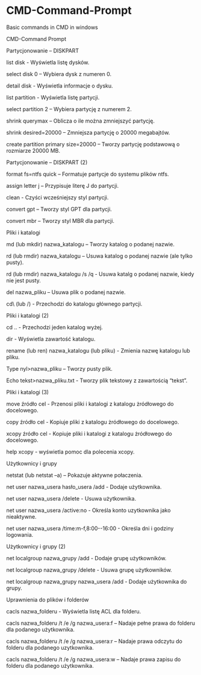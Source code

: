 # CMD-Command-Prompt
Basic commands in CMD in windows

CMD-Command Prompt 

Partycjonowanie – DISKPART 

list disk - Wyświetla listę dysków. 

select disk 0 – Wybiera dysk z numeren 0. 

detail disk - Wyświetla informacje o dysku. 

list partition - Wyświetla listę partycji. 

select partition 2 – Wybiera partycję z numerem 2. 

shrink querymax – Oblicza o ile można zmniejszyć partycję. 

shrink desired=20000 – Zmniejsza partycję o 20000 megabajtów. 

create partition primary size=20000 – Tworzy partycję podstawową o rozmiarze 20000 MB. 

Partycjonowanie – DISKPART (2) 

format fs=ntfs quick – Formatuje partycje do systemu plików ntfs. 

assign letter j – Przypisuje literę J do partycji. 

clean - Czyści wcześniejszy styl partycji. 

convert gpt – Tworzy styl GPT dla partycji. 

convert mbr – Tworzy styl MBR dla partycji. 

Pliki i katalogi 

md (lub mkdir) nazwa_katalogu – Tworzy katalog o podanej nazwie. 

rd (lub rmdir) nazwa_katalogu – Usuwa katalog o podanej nazwie (ale tylko pusty). 

rd (lub rmdir) nazwa_katalogu /s /q - Usuwa katalg o podanej nazwie, kiedy nie jest pusty. 

del nazwa_pliku – Usuwa plik o podanej nazwie. 

cd\ (lub /) - Przechodzi do katalogu głównego partycji. 

Pliki i katalogi (2) 

cd .. - Przechodzi jeden katalog wyżej. 

dir - Wyświetla zawartość katalogu. 

rename (lub ren) nazwa_katalogu (lub pliku) - Zmienia nazwę katalogu lub pliku. 

Type nyl>nazwa_pliku – Tworzy pusty plik. 

Echo tekst>nazwa_pliku.txt - Tworzy plik tekstowy z zawartością “tekst”. 

Pliki i katalogi (3) 

move źródło  cel  - Przenosi pliki i katalogi z katalogu żródłowego do docelowego. 

copy źródło  cel  - Kopiuje pliki z katalogu żródłowego do docelowego. 

xcopy źródło  cel  - Kopiuje pliki i katalogi z katalogu żródłowego do docelowego. 

help xcopy - wyświetla pomoc dla polecenia xcopy. 

Użytkownicy i grupy 

netstat (lub netstat –a)  – Pokazuje aktywne połaczenia. 

net user nazwa_usera hasło_usera /add - Dodaje użytkownika. 

net user nazwa_usera /delete - Usuwa użytkownika. 

net user nazwa_usera /active:no - Określa konto uzytkownika jako nieaktywne. 

net user nazwa_usera /time:m-f,8:00--16:00 - Określa dni i godziny logowania. 

Użytkownicy i grupy (2) 

net localgroup nazwa_grupy /add - Dodaje grupę użytkowników. 

net localgroup nazwa_grupy /delete - Usuwa grupę użytkowników. 

net localgroup nazwa_grupy nazwa_usera /add - Dodaje użytkownika do grupy. 

Uprawnienia do plików i folderów 

cacls nazwa_folderu - Wyświetla listę ACL dla folderu. 

cacls nazwa_folderu /t /e /g nazwa_usera:f – Nadaje pełne prawa do folderu dla podanego użytkownika. 

cacls nazwa_folderu /t /e /g nazwa_usera:r – Nadaje prawa odczytu do folderu dla podanego uzytkownika. 

cacls nazwa_folderu /t /e /g nazwa_usera:w – Nadaje prawa zapisu do folderu dla podanego użytkownika. 
